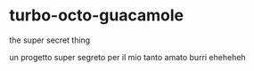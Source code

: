 # turbo-octo-guacamole
the super secret thing

un progetto super segreto per il mio tanto amato burri eheheheh
